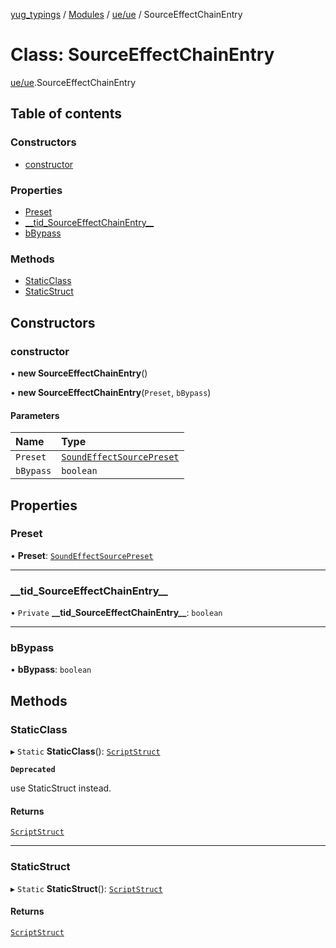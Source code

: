 [yug_typings](../README.md) / [Modules](../modules.md) / [ue/ue](../modules/ue_ue.md) / SourceEffectChainEntry

# Class: SourceEffectChainEntry

[ue/ue](../modules/ue_ue.md).SourceEffectChainEntry

## Table of contents

### Constructors

- [constructor](ue_ue.SourceEffectChainEntry.md#constructor)

### Properties

- [Preset](ue_ue.SourceEffectChainEntry.md#preset)
- [\_\_tid\_SourceEffectChainEntry\_\_](ue_ue.SourceEffectChainEntry.md#__tid_sourceeffectchainentry__)
- [bBypass](ue_ue.SourceEffectChainEntry.md#bbypass)

### Methods

- [StaticClass](ue_ue.SourceEffectChainEntry.md#staticclass)
- [StaticStruct](ue_ue.SourceEffectChainEntry.md#staticstruct)

## Constructors

### constructor

• **new SourceEffectChainEntry**()

• **new SourceEffectChainEntry**(`Preset`, `bBypass`)

#### Parameters

| Name | Type |
| :------ | :------ |
| `Preset` | [`SoundEffectSourcePreset`](ue_ue.SoundEffectSourcePreset.md) |
| `bBypass` | `boolean` |

## Properties

### Preset

• **Preset**: [`SoundEffectSourcePreset`](ue_ue.SoundEffectSourcePreset.md)

___

### \_\_tid\_SourceEffectChainEntry\_\_

• `Private` **\_\_tid\_SourceEffectChainEntry\_\_**: `boolean`

___

### bBypass

• **bBypass**: `boolean`

## Methods

### StaticClass

▸ `Static` **StaticClass**(): [`ScriptStruct`](ue_ue.ScriptStruct.md)

**`Deprecated`**

use StaticStruct instead.

#### Returns

[`ScriptStruct`](ue_ue.ScriptStruct.md)

___

### StaticStruct

▸ `Static` **StaticStruct**(): [`ScriptStruct`](ue_ue.ScriptStruct.md)

#### Returns

[`ScriptStruct`](ue_ue.ScriptStruct.md)
